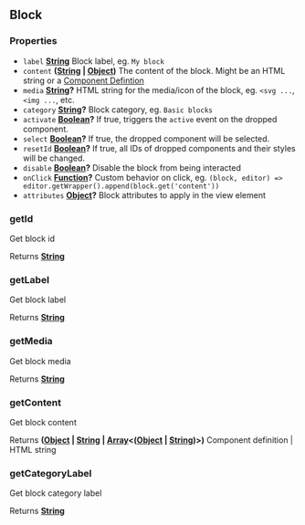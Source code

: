 <!-- Generated by documentation.js. Update this documentation by updating the source code. -->

## Block

### Properties

- `label` **[String][1]** Block label, eg. `My block`
- `content` **([String][1] | [Object][2])** The content of the block. Might be an HTML string or a [Component Defintion][3]
- `media` **[String][1]?** HTML string for the media/icon of the block, eg. `<svg ...`, `<img ...`, etc.
- `category` **[String][1]?** Block category, eg. `Basic blocks`
- `activate` **[Boolean][4]?** If true, triggers the `active` event on the dropped component.
- `select` **[Boolean][4]?** If true, the dropped component will be selected.
- `resetId` **[Boolean][4]?** If true, all IDs of dropped components and their styles will be changed.
- `disable` **[Boolean][4]?** Disable the block from being interacted
- `onClick` **[Function][5]?** Custom behavior on click, eg. `(block, editor) => editor.getWrapper().append(block.get('content'))`
- `attributes` **[Object][2]?** Block attributes to apply in the view element

### getId

Get block id

Returns **[String][1]**

### getLabel

Get block label

Returns **[String][1]**

### getMedia

Get block media

Returns **[String][1]**

### getContent

Get block content

Returns **([Object][2] | [String][1] | [Array][6]<([Object][2] | [String][1])>)** Component definition | HTML string

### getCategoryLabel

Get block category label

Returns **[String][1]**

[1]: https://developer.mozilla.org/docs/Web/JavaScript/Reference/Global_Objects/String
[2]: https://developer.mozilla.org/docs/Web/JavaScript/Reference/Global_Objects/Object
[3]: /modules/Components.html#component-definition
[4]: https://developer.mozilla.org/docs/Web/JavaScript/Reference/Global_Objects/Boolean
[5]: https://developer.mozilla.org/docs/Web/JavaScript/Reference/Statements/function
[6]: https://developer.mozilla.org/docs/Web/JavaScript/Reference/Global_Objects/Array
